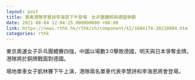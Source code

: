 ```yaml
---
layout: post
title: 東奧港隊李慧詩李海恩下午登場　女乒團體明與德國爭銅
date: 2021-08-04 12:04:25.000000000 +08:00
link: https://news.rthk.hk/rthk/ch/component/k2/1604174-20210804.htm
categories: rthk
---
```


東京奧運女子乒乓團體賽四強，中國以場數3:0擊敗德國，明天與日本爭奪金牌。港隊將於銅牌戰面對德國。

場地單車女子凱林賽下午上演，港隊兩名單車代表李慧詩和李海恩將會登場。
